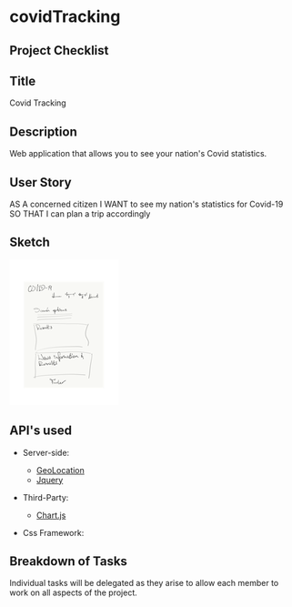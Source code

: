 # covidTracking

## Project Checklist

## Title

Covid Tracking

## Description

Web application that allows you to see your nation's Covid statistics.

## User Story

AS A concerned citizen
I WANT to see my nation's statistics for Covid-19
SO THAT I can plan a trip accordingly

## Sketch

![design](imgs/sketch.png)

## API's used

- Server-side:

  - [GeoLocation](https://www.w3schools.com/html/html5_geolocation.asp)
  - [Jquery](https://jquery.com/)

- Third-Party:

  - [Chart.js](https://www.chartjs.org/samples/latest/)

- Css Framework:

## Breakdown of Tasks

Individual tasks will be delegated as they arise to allow each member to work on all aspects of the project.
